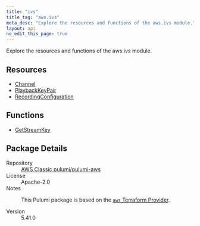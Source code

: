 ```yaml
---
title: "ivs"
title_tag: "aws.ivs"
meta_desc: "Explore the resources and functions of the aws.ivs module."
layout: api
no_edit_this_page: true
---
```


<!-- WARNING: this file was generated by Pulumi Docs Generator. -->
<!-- Do not edit by hand unless you're certain you know what you are doing! -->

Explore the resources and functions of the aws.ivs module.

<h2 id="resources">Resources</h2>
<ul class="api">
    <li><a href="channel/" title="Channel"><span class="api-symbol api-symbol--resource"></span>Channel</a></li>
    <li><a href="playbackkeypair/" title="PlaybackKeyPair"><span class="api-symbol api-symbol--resource"></span>PlaybackKeyPair</a></li>
    <li><a href="recordingconfiguration/" title="RecordingConfiguration"><span class="api-symbol api-symbol--resource"></span>RecordingConfiguration</a></li>
</ul>

<h2 id="functions">Functions</h2>
<ul class="api">
    <li><a href="getstreamkey/" title="GetStreamKey"><span class="api-symbol api-symbol--function"></span>GetStreamKey</a></li>
</ul>

<h2 id="package-details">Package Details</h2>
<dl class="package-details">
	<dt>Repository</dt>
	<dd><a href="https://github.com/pulumi/pulumi-aws">AWS Classic pulumi/pulumi-aws</a></dd>
	<dt>License</dt>
	<dd>Apache-2.0</dd>
	<dt>Notes</dt>
	<dd><p>This Pulumi package is based on the <a href="https://github.com/hashicorp/terraform-provider-aws"><code>aws</code> Terraform Provider</a>.</p>
</dd>
	<dt>Version</dt>
	<dd>5.41.0</dd>
</dl>

